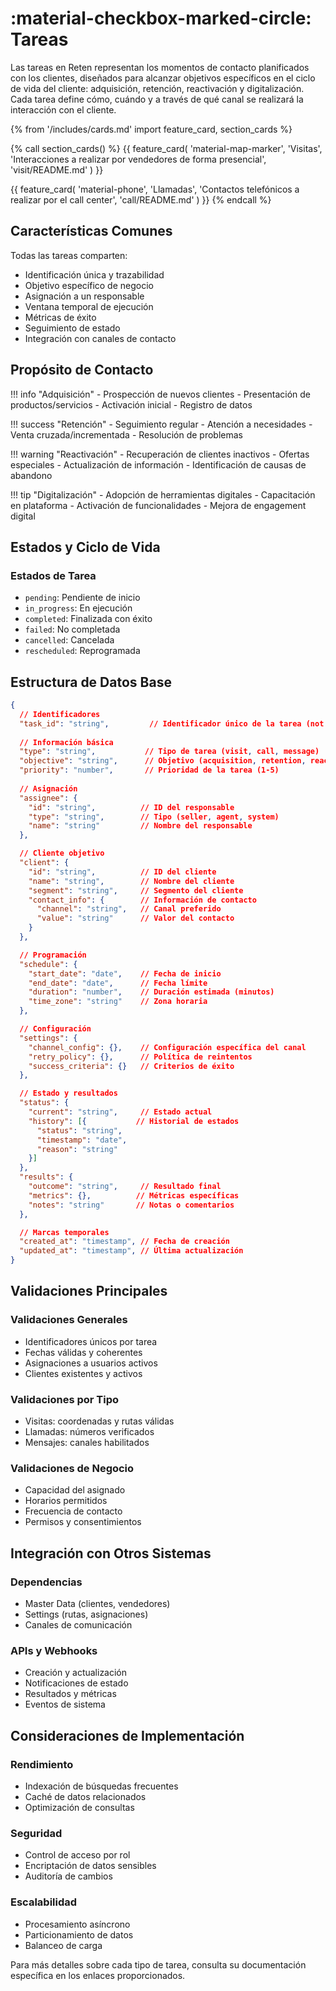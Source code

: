 # :material-checkbox-marked-circle: Tareas

Las tareas en Reten representan los momentos de contacto planificados con los clientes, diseñados para alcanzar objetivos específicos en el ciclo de vida del cliente: adquisición, retención, reactivación y digitalización. Cada tarea define cómo, cuándo y a través de qué canal se realizará la interacción con el cliente.

{% from '/includes/cards.md' import feature_card, section_cards %}

{% call section_cards() %}
{{ feature_card(
    'material-map-marker',
    'Visitas',
    'Interacciones a realizar por vendedores de forma presencial',
    'visit/README.md'
) }}

{{ feature_card(
    'material-phone',
    'Llamadas',
    'Contactos telefónicos a realizar por el call center',
    'call/README.md'
) }}
{% endcall %}

## Características Comunes

Todas las tareas comparten:

- Identificación única y trazabilidad
- Objetivo específico de negocio
- Asignación a un responsable
- Ventana temporal de ejecución
- Métricas de éxito
- Seguimiento de estado
- Integración con canales de contacto

## Propósito de Contacto

!!! info "Adquisición"
    - Prospección de nuevos clientes
    - Presentación de productos/servicios
    - Activación inicial
    - Registro de datos

!!! success "Retención"
    - Seguimiento regular
    - Atención a necesidades
    - Venta cruzada/incrementada
    - Resolución de problemas

!!! warning "Reactivación"
    - Recuperación de clientes inactivos
    - Ofertas especiales
    - Actualización de información
    - Identificación de causas de abandono

!!! tip "Digitalización"
    - Adopción de herramientas digitales
    - Capacitación en plataforma
    - Activación de funcionalidades
    - Mejora de engagement digital

## Estados y Ciclo de Vida

### Estados de Tarea

- `pending`: Pendiente de inicio
- `in_progress`: En ejecución
- `completed`: Finalizada con éxito
- `failed`: No completada
- `cancelled`: Cancelada
- `rescheduled`: Reprogramada

## Estructura de Datos Base

```json
{
  // Identificadores
  "task_id": "string",         // Identificador único de la tarea (not null)
  
  // Información básica
  "type": "string",           // Tipo de tarea (visit, call, message)
  "objective": "string",      // Objetivo (acquisition, retention, reactivation, digitalization)
  "priority": "number",       // Prioridad de la tarea (1-5)
  
  // Asignación
  "assignee": {
    "id": "string",          // ID del responsable
    "type": "string",        // Tipo (seller, agent, system)
    "name": "string"         // Nombre del responsable
  },

  // Cliente objetivo
  "client": {
    "id": "string",          // ID del cliente
    "name": "string",        // Nombre del cliente
    "segment": "string",     // Segmento del cliente
    "contact_info": {        // Información de contacto
      "channel": "string",   // Canal preferido
      "value": "string"      // Valor del contacto
    }
  },

  // Programación
  "schedule": {
    "start_date": "date",    // Fecha de inicio
    "end_date": "date",      // Fecha límite
    "duration": "number",    // Duración estimada (minutos)
    "time_zone": "string"    // Zona horaria
  },

  // Configuración
  "settings": {
    "channel_config": {},    // Configuración específica del canal
    "retry_policy": {},      // Política de reintentos
    "success_criteria": {}   // Criterios de éxito
  },

  // Estado y resultados
  "status": {
    "current": "string",     // Estado actual
    "history": [{           // Historial de estados
      "status": "string",
      "timestamp": "date",
      "reason": "string"
    }]
  },
  "results": {
    "outcome": "string",     // Resultado final
    "metrics": {},          // Métricas específicas
    "notes": "string"       // Notas o comentarios
  },

  // Marcas temporales
  "created_at": "timestamp", // Fecha de creación
  "updated_at": "timestamp", // Última actualización
}
```

## Validaciones Principales

### Validaciones Generales
- Identificadores únicos por tarea
- Fechas válidas y coherentes
- Asignaciones a usuarios activos
- Clientes existentes y activos

### Validaciones por Tipo
- Visitas: coordenadas y rutas válidas
- Llamadas: números verificados
- Mensajes: canales habilitados

### Validaciones de Negocio
- Capacidad del asignado
- Horarios permitidos
- Frecuencia de contacto
- Permisos y consentimientos

## Integración con Otros Sistemas

### Dependencias
- Master Data (clientes, vendedores)
- Settings (rutas, asignaciones)
- Canales de comunicación

### APIs y Webhooks
- Creación y actualización
- Notificaciones de estado
- Resultados y métricas
- Eventos de sistema

## Consideraciones de Implementación

### Rendimiento
- Indexación de búsquedas frecuentes
- Caché de datos relacionados
- Optimización de consultas

### Seguridad
- Control de acceso por rol
- Encriptación de datos sensibles
- Auditoría de cambios

### Escalabilidad
- Procesamiento asíncrono
- Particionamiento de datos
- Balanceo de carga

Para más detalles sobre cada tipo de tarea, consulta su documentación específica en los enlaces proporcionados.
